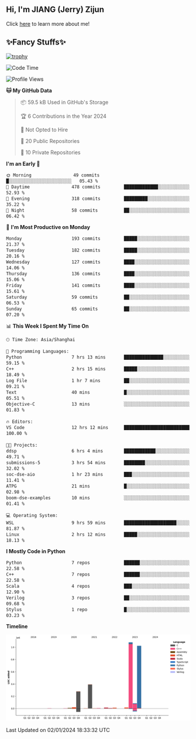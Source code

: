 ## Hi, I'm JIANG (Jerry) Zijun

Click [here](https://jzjerry.github.io/about/) to learn more about me!

## ✨Fancy Stuffs✨
[![trophy](https://github-profile-trophy.vercel.app/?username=jzjerry&theme=onedark)](https://github.com/ryo-ma/github-profile-trophy)
<!--START_SECTION:waka-->
![Code Time](http://img.shields.io/badge/Code%20Time-193%20hrs%2059%20mins-blue)

![Profile Views](http://img.shields.io/badge/Profile%20Views-0-blue)

**🐱 My GitHub Data** 

> 📦 59.5 kB Used in GitHub's Storage 
 > 
> 🏆 6 Contributions in the Year 2024
 > 
> 🚫 Not Opted to Hire
 > 
> 📜 20 Public Repositories 
 > 
> 🔑 10 Private Repositories 
 > 
**I'm an Early 🐤** 

```text
🌞 Morning                49 commits          █░░░░░░░░░░░░░░░░░░░░░░░░   05.43 % 
🌆 Daytime                478 commits         █████████████░░░░░░░░░░░░   52.93 % 
🌃 Evening                318 commits         █████████░░░░░░░░░░░░░░░░   35.22 % 
🌙 Night                  58 commits          ██░░░░░░░░░░░░░░░░░░░░░░░   06.42 % 
```
📅 **I'm Most Productive on Monday** 

```text
Monday                   193 commits         █████░░░░░░░░░░░░░░░░░░░░   21.37 % 
Tuesday                  182 commits         █████░░░░░░░░░░░░░░░░░░░░   20.16 % 
Wednesday                127 commits         ████░░░░░░░░░░░░░░░░░░░░░   14.06 % 
Thursday                 136 commits         ████░░░░░░░░░░░░░░░░░░░░░   15.06 % 
Friday                   141 commits         ████░░░░░░░░░░░░░░░░░░░░░   15.61 % 
Saturday                 59 commits          ██░░░░░░░░░░░░░░░░░░░░░░░   06.53 % 
Sunday                   65 commits          ██░░░░░░░░░░░░░░░░░░░░░░░   07.20 % 
```


📊 **This Week I Spent My Time On** 

```text
🕑︎ Time Zone: Asia/Shanghai

💬 Programming Languages: 
Python                   7 hrs 13 mins       ███████████████░░░░░░░░░░   59.15 % 
C++                      2 hrs 15 mins       █████░░░░░░░░░░░░░░░░░░░░   18.49 % 
Log File                 1 hr 7 mins         ██░░░░░░░░░░░░░░░░░░░░░░░   09.21 % 
Text                     40 mins             █░░░░░░░░░░░░░░░░░░░░░░░░   05.51 % 
Objective-C              13 mins             ░░░░░░░░░░░░░░░░░░░░░░░░░   01.83 % 

🔥 Editors: 
VS Code                  12 hrs 12 mins      █████████████████████████   100.00 % 

🐱‍💻 Projects: 
ddsp                     6 hrs 4 mins        ████████████░░░░░░░░░░░░░   49.71 % 
submissions-5            3 hrs 54 mins       ████████░░░░░░░░░░░░░░░░░   32.02 % 
soc-dse-aio              1 hr 23 mins        ███░░░░░░░░░░░░░░░░░░░░░░   11.41 % 
ATPG                     21 mins             █░░░░░░░░░░░░░░░░░░░░░░░░   02.98 % 
boom-dse-examples        10 mins             ░░░░░░░░░░░░░░░░░░░░░░░░░   01.41 % 

💻 Operating System: 
WSL                      9 hrs 59 mins       ████████████████████░░░░░   81.87 % 
Linux                    2 hrs 12 mins       █████░░░░░░░░░░░░░░░░░░░░   18.13 % 
```

**I Mostly Code in Python** 

```text
Python                   7 repos             ██████░░░░░░░░░░░░░░░░░░░   22.58 % 
C++                      7 repos             ██████░░░░░░░░░░░░░░░░░░░   22.58 % 
Scala                    4 repos             ███░░░░░░░░░░░░░░░░░░░░░░   12.90 % 
Verilog                  3 repos             ██░░░░░░░░░░░░░░░░░░░░░░░   09.68 % 
Stylus                   1 repo              █░░░░░░░░░░░░░░░░░░░░░░░░   03.23 % 
```



**Timeline**

![Lines of Code chart](https://raw.githubusercontent.com/Jzjerry/Jzjerry/main/assets/bar_graph.png)


 Last Updated on 02/01/2024 18:33:32 UTC
<!--END_SECTION:waka-->
